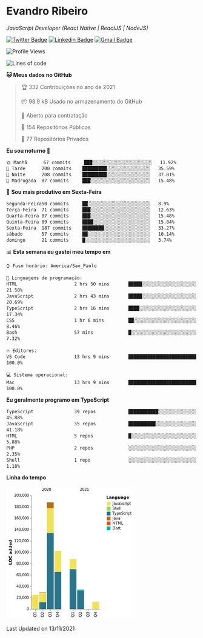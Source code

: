 # Evandro **Ribeiro**

*JavaScript Developer (React Native | ReactJS | NodeJS)*

[![Twitter Badge](https://img.shields.io/badge/-@ribeiroevandro-201B2D?style=flat-square&labelColor=201B2D&logo=twitter&logoColor=white&link=https://twitter.com/ribeiroevandro)](https://twitter.com/ribeiroevandro) 
[![Linkedin Badge](https://img.shields.io/badge/-Evandro%20Ribeiro-201B2D?style=flat-square&logo=Linkedin&logoColor=white&link=https://www.linkedin.com/in/ribeiroevandro)](https://www.linkedin.com/in/ribeiroevandro) 
[![Gmail Badge](https://img.shields.io/badge/-oi@ribeiroevandro.com.br-201B2D?style=flat-square&logo=Gmail&logoColor=white&link=mailto:oi@ribeiroevandro.com.br)](mailto:oi@ribeiroevandro.com.br)


<!--START_SECTION:waka-->
![Profile Views](http://img.shields.io/badge/Visualizac%C3%B5es%20do%20perfil-7-blue)

![Lines of code](https://img.shields.io/badge/Desde%20o%20Hello%20World%20eu%20escrevi-478716%20linhas%20de%20c%C3%B3digo-blue)

**🐱 Meus dados no GitHub** 

> 🏆 332 Contribuições no ano de 2021
 > 
> 📦 98.9 kB Usado no armazenamento do GitHub 
 > 
> 💼 Aberto para contratação
 > 
> 📜 154 Repositórios Públicos 
 > 
> 🔑 77 Repositórios Privados  
 > 
**Eu sou noturno 🦉** 

```text
🌞 Manhã      67 commits     ███░░░░░░░░░░░░░░░░░░░░░░   11.92% 
🌆 Tarde      200 commits    █████████░░░░░░░░░░░░░░░░   35.59% 
🌃 Noite      208 commits    █████████░░░░░░░░░░░░░░░░   37.01% 
🌙 Madrugada  87 commits     ███░░░░░░░░░░░░░░░░░░░░░░   15.48%

```
📅 **Sou mais produtivo em Sexta-Feira** 

```text
Segunda-Feira50 commits     ██░░░░░░░░░░░░░░░░░░░░░░░   8.9% 
Terça-Feira  71 commits     ███░░░░░░░░░░░░░░░░░░░░░░   12.63% 
Quarta-Feira 87 commits     ███░░░░░░░░░░░░░░░░░░░░░░   15.48% 
Quinta-Feira 89 commits     ████░░░░░░░░░░░░░░░░░░░░░   15.84% 
Sexta-Feira  187 commits    ████████░░░░░░░░░░░░░░░░░   33.27% 
sábado       57 commits     ██░░░░░░░░░░░░░░░░░░░░░░░   10.14% 
domingo      21 commits     █░░░░░░░░░░░░░░░░░░░░░░░░   3.74%

```


📊 **Esta semana eu gastei meu tempo em** 

```text
⌚︎ Fuso horário: America/Sao_Paulo

💬 Linguagens de programação: 
HTML                     2 hrs 50 mins       █████░░░░░░░░░░░░░░░░░░░░   21.58% 
JavaScript               2 hrs 43 mins       █████░░░░░░░░░░░░░░░░░░░░   20.69% 
TypeScript               2 hrs 16 mins       ████░░░░░░░░░░░░░░░░░░░░░   17.34% 
CSS                      1 hr 6 mins         ██░░░░░░░░░░░░░░░░░░░░░░░   8.46% 
Bash                     57 mins             █░░░░░░░░░░░░░░░░░░░░░░░░   7.32%

🔥 Editores: 
VS Code                  13 hrs 9 mins       █████████████████████████   100.0%

💻 Sistema operacional: 
Mac                      13 hrs 9 mins       █████████████████████████   100.0%

```

**Eu geralmente programo em TypeScript** 

```text
TypeScript               39 repos            ███████████░░░░░░░░░░░░░░   45.88% 
JavaScript               35 repos            ██████████░░░░░░░░░░░░░░░   41.18% 
HTML                     5 repos             █░░░░░░░░░░░░░░░░░░░░░░░░   5.88% 
PHP                      2 repos             ░░░░░░░░░░░░░░░░░░░░░░░░░   2.35% 
Shell                    1 repo              ░░░░░░░░░░░░░░░░░░░░░░░░░   1.18%

```


**Linha do tempo**

![Chart not found](https://raw.githubusercontent.com/ribeiroevandro/ribeiroevandro/master/charts/bar_graph.png) 


 Last Updated on 13/11/2021
<!--END_SECTION:waka-->
